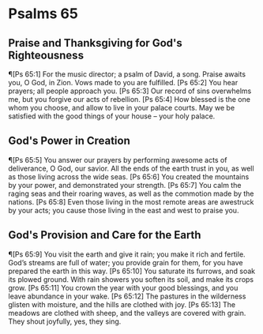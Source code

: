 # Psalms 65

## Praise and Thanksgiving for God's Righteousness
¶[Ps 65:1] For the music director; a psalm of David, a song. Praise awaits you, O God, in Zion. Vows made to you are fulfilled.
[Ps 65:2] You hear prayers; all people approach you.
[Ps 65:3] Our record of sins overwhelms me, but you forgive our acts of rebellion.
[Ps 65:4] How blessed is the one whom you choose, and allow to live in your palace courts. May we be satisfied with the good things of your house – your holy palace.

## God's Power in Creation
¶[Ps 65:5] You answer our prayers by performing awesome acts of deliverance, O God, our savior. All the ends of the earth trust in you, as well as those living across the wide seas.
[Ps 65:6] You created the mountains by your power, and demonstrated your strength.
[Ps 65:7] You calm the raging seas and their roaring waves, as well as the commotion made by the nations.
[Ps 65:8] Even those living in the most remote areas are awestruck by your acts; you cause those living in the east and west to praise you.

## God's Provision and Care for the Earth
¶[Ps 65:9] You visit the earth and give it rain; you make it rich and fertile. God’s streams are full of water; you provide grain for them, for you have prepared the earth in this way.
[Ps 65:10] You saturate its furrows, and soak its plowed ground. With rain showers you soften its soil, and make its crops grow.
[Ps 65:11] You crown the year with your good blessings, and you leave abundance in your wake.
[Ps 65:12] The pastures in the wilderness glisten with moisture, and the hills are clothed with joy.
[Ps 65:13] The meadows are clothed with sheep, and the valleys are covered with grain. They shout joyfully, yes, they sing.
